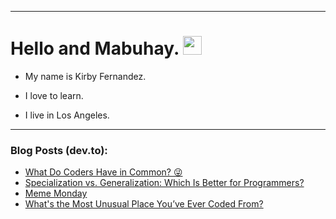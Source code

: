 
<img src="https://komarev.com/ghpvc/?username=kirbygit&style=flat-square&color=blue" alt=""/>

---
<h1>
  Hello and Mabuhay.
  <img src="https://media.giphy.com/media/hvRJCLFzcasrR4ia7z/giphy.gif" width="30px"/>
</h1>

- My name is Kirby Fernandez.

- I love to learn.

- I live in Los Angeles.

---

### Blog Posts (dev.to):
<!-- BLOG-POST-LIST:START -->
- [What Do Coders Have in Common? 😜](https://dev.to/codenewbieteam/what-do-coders-have-in-common-89)
- [Specialization vs. Generalization: Which Is Better for Programmers?](https://dev.to/codenewbieteam/specialization-vs-generalization-which-is-better-for-programmers-4884)
- [Meme Monday](https://dev.to/ben/meme-monday-531a)
- [What&#39;s the Most Unusual Place You’ve Ever Coded From?](https://dev.to/codenewbieteam/whats-the-most-unusual-place-youve-ever-coded-from-3l3)
<!-- BLOG-POST-LIST:END -->
